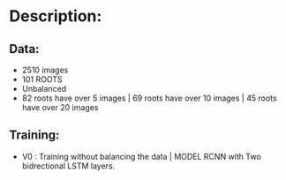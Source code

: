 # Description:
## Data: 
- 2510 images
- 101 ROOTS
- Unbalanced
- 82 roots have over 5 images | 69 roots have over 10 images | 45 roots have over 20 images

## Training: 
- V0 : Training without balancing the data | MODEL RCNN with Two bidrectional LSTM layers.  
